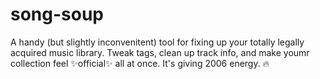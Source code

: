 # song-soup
A handy (but slightly inconvenitent) tool for fixing up your totally legally acquired music library. Tweak tags, clean up track info, and make youmr collection feel ✨official✨ all at once. It's giving 2006 energy. 🔥 
